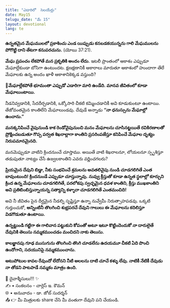 ```yaml
---
title: "ఎడారిలో  సెలయేర్లు"
date: May15
telugu_date: "మే 15"
layout: devotional
lang: te
---
```


**ఉన్నతమైన మేఘములలో ప్రకాశించు ఎండ యిప్పుడు కనబడకయున్నను గాలి మేఘములను పోగొట్టి దాని తేటగా కనుపరచును.** (యోబు 37:21). 

**మేఘ ప్రపంచం లేకపోతే మన ప్రకృతికి అందం లేదు.** ఇటలీ ప్రాంతంలో ఆకాశం ఎప్పుడూ మేఘాల్లేకుండా బోసిగా ఉంటుందట. క్షణక్షణానికీ ఆకారాలు మారుతూ ఆకాశంలో హుందాగా తేలే మేఘాలకు ఉన్న అందం ఖాళీ ఆకాశానికెక్కడ వస్తుంది? 

**📖మేఘాల్లేకపోతే భూమంతా ఎప్పుడో ఎడారిగా మారి ఉండేది. మానవ జీవితంలో కూడా మేఘాలుంటాయి.**

 నీడనివ్వడానికి, సేదదీర్చడానికి, ఒక్కోసారి చీకటి కమ్మించడానికీ అవి కూడుకుంటూ ఉంటాయి. తేజోవంతమైన కాంతిలేని మేఘాలుండవు. దేవుడే అన్నాడు **“నా ధనుస్సును మేఘాల్లో ఉంచాను.”**

**మనక్కనిపించే వైపునుండి కాక రెండోవైపునుంచి మనం మేఘాలను చూసినట్టయితే రవికిరణాలతో ప్రోక్షించబడుతూ గొప్ప పర్వత శిఖరాల్లాగా కాంతిని ప్రసరింపజేస్తూ కనిపించే మేఘాల దృశ్యం నిరుపమానమైనది.**

మనమెప్పుడూ వాటిని క్రిందనుంచే చూస్తాము. అయితే వాటి శిఖరాలనూ, లోయలనూ స్పృశిస్తూ తడుపుతూ నాట్యం చేసే ఉజ్వలకాంతిని ఎవరు వర్ణించగలరు?

**ప్రియమైన దేవుని బిడ్డా, నీకు సంభవించే శ్రమలను అవతలివైపు నుండి చూడగలిగితే ఎంత బావుంటుంది! క్రిందనుండే ఎప్పుడూ చూస్తున్నావు. నువ్వు క్రీస్తుతో కూడా ఉన్నత స్థలాల్లో కూర్చుని క్రింద ఉన్న మేఘాలను చూడగలిగితే, పరలోకపు స్వచ్ఛమైన ధవళ కాంతిని, క్రీస్తు ముఖకాంతిని అవి ప్రతిబింబిస్తున్నాయన్న సత్యాన్ని కళ్ళారా చూడగలిగితే ఎంతమంచిది!**

 అవి నీ జీవితం పైన దీర్ఘమైన నీడల్ని సృష్టిస్తూ ఉన్నా నువ్వేమీ నిరుత్సాహపడవు. ఒక్కటి గుర్తుంచుకో, **అన్నింటినీ తొలగించి శుభ్రపరచే దేవుని గాలులు ఈ మేఘాలను కదిలిస్తూ విడగొడుతూ ఉంటాయి.**

**ఉన్నట్టుండి గట్టిగా ఈ గాలివాన పట్టుకుని కోపంతో అటూ ఇటూ కొట్టిందెందుకో నా దారులైతే దేవునికి తెలుసు నమ్మకముంచడం మంచిదని నాకు తెలుసు.**

**కాలజ్జానపు గూఢ ముసుగును తొలగించి తొంగి చూడలేను ఉదయమూ చీకటి ఏది పొంచి ఉందోగాని, సదయునిపై నమ్మకముంచాను.**

**ఆటుపోటుల కావల రేవుందో లేదోనని నీటి అలలను దాటి చూచే కళ్ళు లేవు. నాటికీ నేటికీ దేవుడు నా తోడని పాటపాడే నమ్మకం మాత్రం ఉంది.**

<div class="blessing">🙏 <span class="bless-text">దైవాశ్శీసులు!!!</span> ✨</div>

<div class="credit">✍️ <span class="credit-text">▪ సంకలనం - చార్లెస్ ఇ. కౌమన్</span></div>
<div class="credit">🌐 <span class="credit-text">▪ అనువాదం - డా. జోబ్ సుదర్శన్</span></div>


<div class="share">📤 👉 <span class="share-text">మీ మిత్రులకు share చేసి మీ వంతుగా దేవుని పని చేయండి.</span></div>
